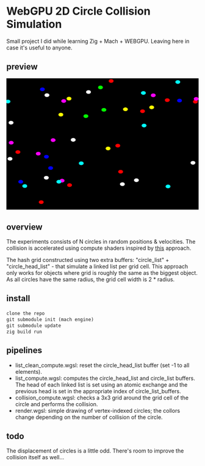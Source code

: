 # WebGPU 2D Circle Collision Simulation 

Small project I did while learning Zig + Mach + WEBGPU. Leaving here in case it's useful to anyone.

## preview

![](media/demo.gif)

## overview

The experiments consists of N circles in random positions & velocities. The collision is accelerated using compute shaders inspired by [this](https://github.com/DiligentGraphics/DiligentSamples) approach.

The hash grid constructed using two extra buffers: "circle_list" + "circle_head_list" - that simulate a linked list per grid cell. This approach only works for objects where grid is roughly the same as the biggest object. As all circles have the same radius, the grid cell width is 2 * radius.

## install

```
clone the repo
git submodule init (mach engine)
git submodule update
zig build run
```

## pipelines

- list_clean_compute.wgsl: reset the circle_head_list buffer (set -1 to all elements).
- list_compute.wgsl: computes the circle_head_list and circle_list buffers. The head of each linked list is set using an atomic exchange and the previous head is set in the appropriate index of circle_list_buffers.
- collision_compute.wgsl: checks a 3x3 grid around the grid cell of the circle and performs the collision.
- render.wgsl: simple drawing of vertex-indexed circles; the collors change depending on the number of collision of the circle.

## todo

The displacement of circles is a little odd. There's room to improve the collision itself as well...
